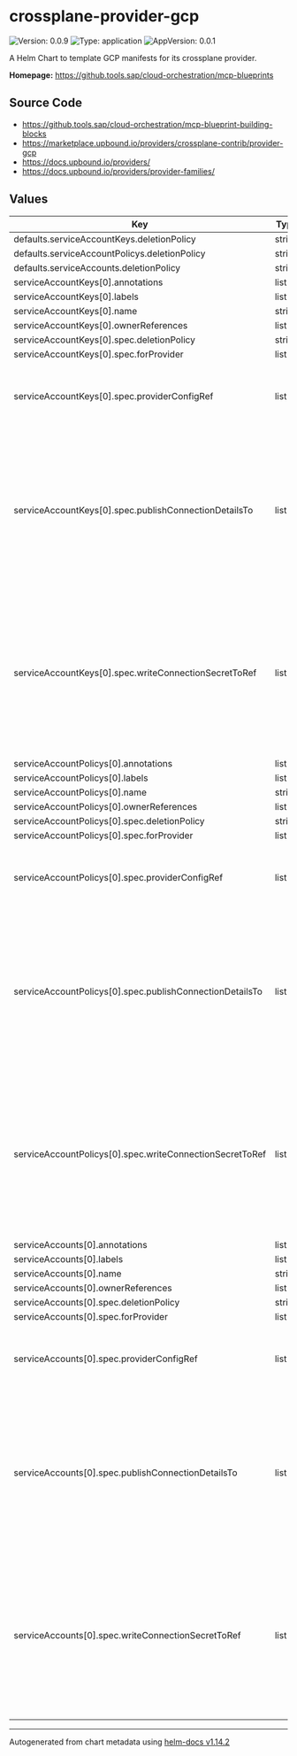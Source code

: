 

# crossplane-provider-gcp

![Version: 0.0.9](https://img.shields.io/badge/Version-0.0.9-informational?style=flat-square) ![Type: application](https://img.shields.io/badge/Type-application-informational?style=flat-square) ![AppVersion: 0.0.1](https://img.shields.io/badge/AppVersion-0.0.1-informational?style=flat-square)

A Helm Chart to template GCP manifests for its crossplane provider.

**Homepage:** <https://github.tools.sap/cloud-orchestration/mcp-blueprints>

## Source Code

* <https://github.tools.sap/cloud-orchestration/mcp-blueprint-building-blocks>
* <https://marketplace.upbound.io/providers/crossplane-contrib/provider-gcp>
* <https://docs.upbound.io/providers/>
* <https://docs.upbound.io/providers/provider-families/>

## Values

| Key | Type | Default | Description |
|-----|------|---------|-------------|
| defaults.serviceAccountKeys.deletionPolicy | string | `""` |  |
| defaults.serviceAccountPolicys.deletionPolicy | string | `""` |  |
| defaults.serviceAccounts.deletionPolicy | string | `""` |  |
| serviceAccountKeys[0].annotations | list | `[]` |  |
| serviceAccountKeys[0].labels | list | `[]` |  |
| serviceAccountKeys[0].name | string | `""` |  |
| serviceAccountKeys[0].ownerReferences | list | `[]` |  |
| serviceAccountKeys[0].spec.deletionPolicy | string | `""` |  |
| serviceAccountKeys[0].spec.forProvider | list | `[]` |  |
| serviceAccountKeys[0].spec.providerConfigRef | list | `[]` | ProviderConfigReference specifies how the provider that will be used to create, observe, update, and delete this managed resource should be configured. |
| serviceAccountKeys[0].spec.publishConnectionDetailsTo | list | `[]` | PublishConnectionDetailsTo specifies the connection secret config which contains a name, metadata and a reference to secret store config to which any connection details for this managed resource should be written. Connection details frequently include the endpoint, username, and password required to connect to the managed resource. |
| serviceAccountKeys[0].spec.writeConnectionSecretToRef | list | `[]` | *optional* - When a Crossplane Provider creates a managed resource it may generate resource-specific details, like usernames, passwords or connection details like an IP address.   Crossplane stores these details in a Kubernetes Secret object specified by the `writeConnectionSecretToRef` values. Learn more about Crossplane concept [Managed Resources Fields](https://docs.crossplane.io/latest/concepts/managed-resources/#writeconnectionsecrettoref)! |
| serviceAccountPolicys[0].annotations | list | `[]` |  |
| serviceAccountPolicys[0].labels | list | `[]` |  |
| serviceAccountPolicys[0].name | string | `""` |  |
| serviceAccountPolicys[0].ownerReferences | list | `[]` |  |
| serviceAccountPolicys[0].spec.deletionPolicy | string | `""` |  |
| serviceAccountPolicys[0].spec.forProvider | list | `[]` |  |
| serviceAccountPolicys[0].spec.providerConfigRef | list | `[]` | ProviderConfigReference specifies how the provider that will be used to create, observe, update, and delete this managed resource should be configured. |
| serviceAccountPolicys[0].spec.publishConnectionDetailsTo | list | `[]` | PublishConnectionDetailsTo specifies the connection secret config which contains a name, metadata and a reference to secret store config to which any connection details for this managed resource should be written. Connection details frequently include the endpoint, username, and password required to connect to the managed resource. |
| serviceAccountPolicys[0].spec.writeConnectionSecretToRef | list | `[]` | *optional* - When a Crossplane Provider creates a managed resource it may generate resource-specific details, like usernames, passwords or connection details like an IP address.   Crossplane stores these details in a Kubernetes Secret object specified by the `writeConnectionSecretToRef` values. Learn more about Crossplane concept [Managed Resources Fields](https://docs.crossplane.io/latest/concepts/managed-resources/#writeconnectionsecrettoref)! |
| serviceAccounts[0].annotations | list | `[]` |  |
| serviceAccounts[0].labels | list | `[]` |  |
| serviceAccounts[0].name | string | `""` |  |
| serviceAccounts[0].ownerReferences | list | `[]` |  |
| serviceAccounts[0].spec.deletionPolicy | string | `""` |  |
| serviceAccounts[0].spec.forProvider | list | `[]` |  |
| serviceAccounts[0].spec.providerConfigRef | list | `[]` | ProviderConfigReference specifies how the provider that will be used to create, observe, update, and delete this managed resource should be configured. |
| serviceAccounts[0].spec.publishConnectionDetailsTo | list | `[]` | PublishConnectionDetailsTo specifies the connection secret config which contains a name, metadata and a reference to secret store config to which any connection details for this managed resource should be written. Connection details frequently include the endpoint, username, and password required to connect to the managed resource. |
| serviceAccounts[0].spec.writeConnectionSecretToRef | list | `[]` | *optional* - When a Crossplane Provider creates a managed resource it may generate resource-specific details, like usernames, passwords or connection details like an IP address.   Crossplane stores these details in a Kubernetes Secret object specified by the `writeConnectionSecretToRef` values. Learn more about Crossplane concept [Managed Resources Fields](https://docs.crossplane.io/latest/concepts/managed-resources/#writeconnectionsecrettoref)! |

----------------------------------------------
Autogenerated from chart metadata using [helm-docs v1.14.2](https://github.com/norwoodj/helm-docs/releases/v1.14.2)